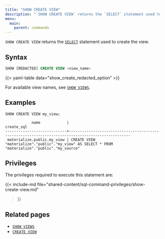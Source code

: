 ```yaml
---
title: "SHOW CREATE VIEW"
description: "`SHOW CREATE VIEW` returns the `SELECT` statement used to create the view."
menu:
  main:
    parent: commands
---
```


`SHOW CREATE VIEW` returns the [`SELECT`](../select) statement used to create the view.

## Syntax

```sql
SHOW [REDACTED] CREATE VIEW <view_name>
```

{{< yaml-table data="show_create_redacted_option" >}}

For available view names, see [`SHOW VIEWS`](/sql/show-views).

## Examples

```mzsql
SHOW CREATE VIEW my_view;
```
```nofmt
            name            |                                            create_sql
----------------------------+--------------------------------------------------------------------------------------------------
 materialize.public.my_view | CREATE VIEW "materialize"."public"."my_view" AS SELECT * FROM "materialize"."public"."my_source"
```

## Privileges

The privileges required to execute this statement are:

{{< include-md file="shared-content/sql-command-privileges/show-create-view.md"
>}}

## Related pages

- [`SHOW VIEWS`](../show-views)
- [`CREATE VIEW`](../create-view)
